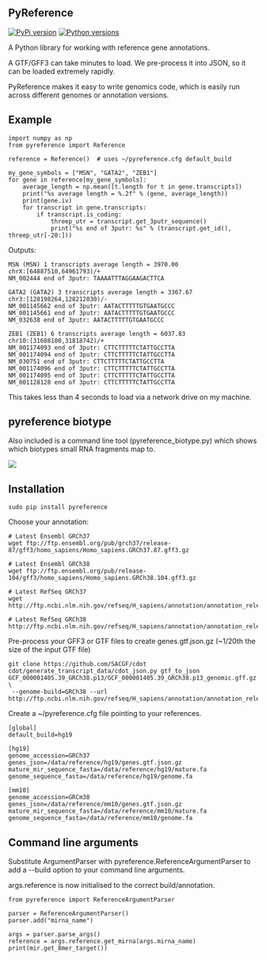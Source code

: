 ## PyReference ##

[![PyPi version](https://img.shields.io/pypi/v/pyreference.svg)](https://pypi.org/project/pyreference/) [![Python versions](https://img.shields.io/pypi/pyversions/pyreference.svg)](https://pypi.org/project/pyreference/)

A Python library for working with reference gene annotations.

A GTF/GFF3 can take minutes to load. We pre-process it into JSON, so it can be loaded extremely rapidly.  

PyReference makes it easy to write genomics code, which is easily run across different genomes or annotation versions.

## Example ##

    import numpy as np
    from pyreference import Reference 
	
	reference = Reference()  # uses ~/pyreference.cfg default_build

	my_gene_symbols = ["MSN", "GATA2", "ZEB1"]
	for gene in reference[my_gene_symbols]:
		average_length = np.mean([t.length for t in gene.transcripts])
		print("%s average length = %.2f" % (gene, average_length))
		print(gene.iv)
		for transcript in gene.transcripts:
			if transcript.is_coding:
				threep_utr = transcript.get_3putr_sequence()
				print("%s end of 3putr: %s" % (transcript.get_id(), threep_utr[-20:]))

Outputs:

	MSN (MSN) 1 transcripts average length = 3970.00
	chrX:[64887510,64961793)/+
	NM_002444 end of 3putr: TAAAATTTAGGAAGACTTCA

	GATA2 (GATA2) 3 transcripts average length = 3367.67
	chr3:[128198264,128212030)/-
	NM_001145662 end of 3putr: AATACTTTTTGTGAATGCCC
	NM_001145661 end of 3putr: AATACTTTTTGTGAATGCCC
	NM_032638 end of 3putr: AATACTTTTTGTGAATGCCC

	ZEB1 (ZEB1) 6 transcripts average length = 6037.83
	chr10:[31608100,31818742)/+
	NM_001174093 end of 3putr: CTTCTTTTTCTATTGCCTTA
	NM_001174094 end of 3putr: CTTCTTTTTCTATTGCCTTA
	NM_030751 end of 3putr: CTTCTTTTTCTATTGCCTTA
	NM_001174096 end of 3putr: CTTCTTTTTCTATTGCCTTA
	NM_001174095 end of 3putr: CTTCTTTTTCTATTGCCTTA
	NM_001128128 end of 3putr: CTTCTTTTTCTATTGCCTTA

This takes less than 4 seconds to load via a network drive on my machine.

## pyreference biotype ##

Also included is a command line tool (pyreference_biotype.py) which shows which biotypes small RNA fragments map to.

![](https://i.stack.imgur.com/Tsjr3.jpg)


## Installation ##

    sudo pip install pyreference

Choose your annotation:

    # Latest Ensembl GRCh37
    wget ftp://ftp.ensembl.org/pub/grch37/release-87/gff3/homo_sapiens/Homo_sapiens.GRCh37.87.gff3.gz

    # Latest Ensembl GRCh38
    wget ftp://ftp.ensembl.org/pub/release-104/gff3/homo_sapiens/Homo_sapiens.GRCh38.104.gff3.gz

    # Latest RefSeq GRCh37
    wget http://ftp.ncbi.nlm.nih.gov/refseq/H_sapiens/annotation/annotation_releases/105.20201022/GCF_000001405.25_GRCh37.p13/GCF_000001405.25_GRCh37.p13_genomic.gff.gz

    # Latest RefSeq GRCh38
    http://ftp.ncbi.nlm.nih.gov/refseq/H_sapiens/annotation/annotation_releases/109.20210514/GCF_000001405.39_GRCh38.p13/GCF_000001405.39_GRCh38.p13_genomic.gff.gz

Pre-process your GFF3 or GTF files to create genes.gtf.json.gz (~1/20th the size of the input GTF file)

    git clone https://github.com/SACGF/cdot
    cdot/generate_transcript_data/cdot_json.py gtf_to_json GCF_000001405.39_GRCh38.p13/GCF_000001405.39_GRCh38.p13_genomic.gff.gz \
     --genome-build=GRCh38 --url http://ftp.ncbi.nlm.nih.gov/refseq/H_sapiens/annotation/annotation_releases/109.20210514/GCF_000001405.39_GRCh38.p13/GCF_000001405.39_GRCh38.p13_genomic.gff.gz

Create a ~/pyreference.cfg file pointing to your references.

	[global]
	default_build=hg19

	[hg19]
	genome_accession=GRCh37
	genes_json=/data/reference/hg19/genes.gtf.json.gz
	mature_mir_sequence_fasta=/data/reference/hg19/mature.fa
	genome_sequence_fasta=/data/reference/hg19/genome.fa

	[mm10]
	genome_accession=GRCm38
	genes_json=/data/reference/mm10/genes.gtf.json.gz
	mature_mir_sequence_fasta=/data/reference/mm10/mature.fa
	genome_sequence_fasta=/data/reference/mm10/genome.fa


## Command line arguments ##

Substitute ArgumentParser with pyreference.ReferenceArgumentParser to add a --build option to your command line arguments. 

args.reference is now initialised to the correct build/annotation.

	from pyreference import ReferenceArgumentParser

	parser = ReferenceArgumentParser()
	parser.add("mirna_name")

	args = parser.parse_args()
	reference = args.reference.get_mirna(args.mirna_name)
	print(mir.get_8mer_target())

